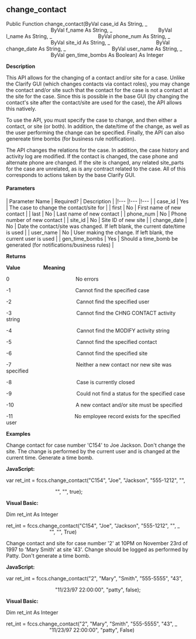 change_contact
--------------

Public Function change_contact(ByVal case_id As String, _
                               ByVal f_name As String, _
                               ByVal l_name As String, _
                               ByVal phone_num As String, _
                               ByVal site_id As String, _
                               ByVal change_date As String, _
                               ByVal user_name As String, _
                               ByVal gen_time_bombs As Boolean) As Integer

**Description**

This API allows for the changing of a contact and/or site for a case. Unlike the Clarify GUI (which changes contacts via contact roles), you may change the contact and/or site such that the contact for the case is not a contact at the site for the case. Since this is possible in the base GUI (by changing the contact's site after the contact/site are used for the case), the API allows this natively.

To use the API, you must specify the case to change, and then either a contact, or site (or both). In addition, the date/time of the change, as well as the user performing the change can be specified. Finally, the API can also genereate time bombs (for business rule notification).

The API changes the relations for the case. In addition, the case history and activity log are modified. If the contact is changed, the case phone and alternate phone are changed. If the site is changed, any related site_parts for the case are unrelated, as is any contract related to the case. All of this corresponds to actions taken by the base Clarify GUI.

#### Parameters

| Parameter Name | Required? | Description |
|!--- |!--- |!--- |
| case_id | Yes | The case to change the contact/site for |
| first | No | First name of new contact |
| last | No | Last name of new contact |
| phone_num | No | Phone number of new contact |
| site_id | No | Site ID of new site |
| change_date | No | Date the contact/site was changed. If left blank, the current date/time is used |
| user_name | No | User making the change. If left blank, the current user is used |
| gen_time_bombs | Yes | Should a time_bomb be generated (for notifications/business rules) |

**Returns**

**Value**                **Meaning**

0                                              No errors

-1                                             Cannot find the specified case

-2                                             Cannot find the specified user

-3                                             Cannot find the CHNG CONTACT activity string

-4                                             Cannot find the MODIFY activity string

-5                                             Cannot find the specified contact

-6                                             Cannot find the specified site

-7                                             Neither a new contact nor new site was specified

-8                                             Case is currently closed

-9                                             Could not find a status for the specified case

-10                                           A new contact and/or site must be specified

-11                                           No employee record exists for the specified user

**Examples**

 Change contact for case number 'C154' to Joe Jackson. Don't change the site. The change is performed by the current user and is changed at the current time. Generate a time bomb.

**JavaScript:**

var ret_int = fccs.change_contact("C154", "Joe", "Jackson", "555-1212", "",

                                  "", "", true);

**Visual Basic:**

Dim ret_int As Integer

ret_int = fccs.change_contact("C154", "Joe", "Jackson", "555-1212", "", _
                              "", "", True)

 Change contact and site for case number '2' at 10PM on November 23rd of 1997 to 'Mary Smith' at site '43'. Change should be logged as performed by Patty. Don't generate a time bomb.

**JavaScript:**

var ret_int = fccs.change_contact("2", "Mary", "Smith", "555-5555", "43",

                                  "11/23/97 22:00:00", "patty", false);

**Visual Basic:**

Dim ret_int As Integer

ret_int = fccs.change_contact("2", "Mary", "Smith", "555-5555", "43", _
                              "11/23/97 22:00:00", "patty", False)